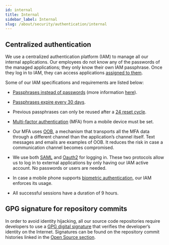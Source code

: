 ```yaml
---
id: internal
title: Internal
sidebar_label: Internal
slug: /about/security/authentication/internal
---
```


## Centralized authentication

We use a centralized authentication platform (IAM)
to manage all our internal applications.
Our employees do not know
any of the passwords
of the managed applications;
they only know their own IAM passphrase.
Once they log in to IAM,
they can access applications
[assigned to them](/criteria/authorization/096).

Some of our IAM specifications
and requirements are listed below:

- [Passphrases instead of passwords](/criteria/credentials/132)
(more information [here](https://fluidattacks.com/blog/requiem-password/)).

- [Passphrases expire every 30 days](/criteria/credentials/130).

- Previous passphrases can only be reused after a
[24 reset cycle](/criteria/credentials/129).

- [Multi-factor authentication](/criteria/authentication/328)
(MFA) from a mobile device must be set.

- Our MFA uses
[OOB](/criteria/authentication/153),
a mechanism that transports all the MFA data
through a different channel
than the application’s channel itself.
Text messages and emails are examples of OOB.
It reduces the risk in case a communication channel
becomes compromised.

- We use both
[SAML](https://en.wikipedia.org/wiki/Security_Assertion_Markup_Language)
and [Oauth2](https://oauth.net/2/) for logging in.
These two protocols allow us to log in to external
applications by only having our IAM active account.
No passwords or users are needed.

- In case a mobile phone supports
[biometric authentication](/criteria/authentication/231),
our IAM enforces its usage.

- All successful sessions
have a duration of 9 hours.

## GPG signature for repository commits

In order to avoid identity hijacking,
all our source code repositories
require developers to use a
[GPG digital signature](https://en.wikipedia.org/wiki/GNU_Privacy_Guard)
that verifies the developer’s identity on the Internet.
Signatures can be found on the repository commit histories
linked in the
[Open Source section](../transparency/open-source).
